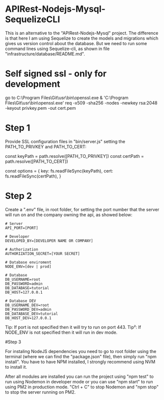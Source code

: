 # APIRest-Nodejs-Mysql-SequelizeCLI

This is an alternative to the "APIRest-Nodejs-Mysql" project. The difference is that here I am using Sequelize to create the models and migrations which gives us version control about the database. But we need to run some command lines using Sequelize-cli, as shown in file "infrastructure/database/README.md".

# Self signed ssl - only for development
go to C:\Program Files\Git\usr\bin\openssl.exe
& 'C:\Program Files\Git\usr\bin\openssl.exe' req -x509 -sha256 -nodes -newkey rsa:2048 -keyout privkey.pem -out cert.pem

# Step 1
Provide SSL configuration files in "bin/server.js" setting the PATH_TO_PRIVKEY and PATH_TO_CERT:

const keyPath = path.resolve([PATH_TO_PRIVKEY])
const certPath = path.resolve([PATH_TO_CERT])

const options = {
  key: fs.readFileSync(keyPath),
  cert: fs.readFileSync(certPath),
} 

# Step 2

Create a ".env" file, in root folder, for setting the port number that the server will run on and the company owning the api, as showed below:

    # Server
    API_PORT=[PORT]

    # Developer
    DEVELOPED_BY=[DEVELOPER NAME OR COMPANY]

    # Authorization
    AUTHORIZATION_SECRET=[YOUR SECRET]

    # Database enviroment
    NODE_ENV=[dev | prod]

    # Database 
    DB_USERNAME=root
    DB_PASSWORD=admin
    DB_DATABASE=tutorial
    DB_HOST=127.0.0.1

    # Database DEV
    DB_USERNAME_DEV=root
    DB_PASSWORD_DEV=admin
    DB_DATABASE_DEV=tutorial
    DB_HOST_DEV=127.0.0.1

Tip: If port is not specified then it will try to run on port 443.
Tip²: If NODE_ENV is not specified then it will run in dev mode.

#Step 3

For instaling NodeJS dependencies you need to go to root folder using the terminal (where we can find the "package.json" file), then simply run "npm install". You have to have NPM installed, I strongly recommend using NVM to install it. 

After all modules are installed you can run the project using "npm test" to run using Nodemon in developer mode or you can use "npm start" to run using PM2 in production mode. "Ctrl + C" to stop Nodemon and "npm stop" to stop the server running on PM2. 





